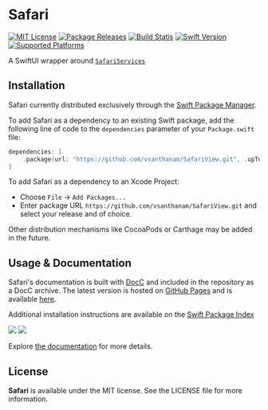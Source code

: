 # Safari

[![MIT License](https://img.shields.io/github/license/vsanthanam/SafariView)](https://github.com/vsanthanam/SafariView/blob/main/LICENSE)
[![Package Releases](https://img.shields.io/github/v/release/vsanthanam/SafariView)](https://github.com/vsanthanam/SafariView/releases)
[![Build Statis](https://img.shields.io/github/actions/workflow/status/vsanthanam/SafariView/xcodebuild-build-test.yml)](https://github.com/vsanthanam/SafariView/actions)
[![Swift Version](https://img.shields.io/badge/swift-5.8-critical)](https://swift.org)
[![Supported Platforms](https://img.shields.io/badge/platform-iOS%2014.0%20%7C%20Catalyst%2014.0-lightgrey)](https://developer.apple.com)

A SwiftUI wrapper around [`SafariServices`](https://developer.apple.com/documentation/safariservices/)

## Installation

Safari currently distributed exclusively through the [Swift Package Manager](https://www.swift.org/package-manager/). 

To add Safari as a dependency to an existing Swift package, add the following line of code to the `dependencies` parameter of your `Package.swift` file:

```swift
dependencies: [
    .package(url: "https://github.com/vsanthanam/SafariView.git", .upToNextMajor(from: "2.0.0"))
]
```

To add Safari as a dependency to an Xcode Project: 

- Choose `File` → `Add Packages...`
- Enter package URL `https://github.com/vsanthanam/SafariView.git` and select your release and of choice.

Other distribution mechanisms like CocoaPods or Carthage may be added in the future.

## Usage & Documentation

Safari's documentation is built with [DocC](https://developer.apple.com/documentation/docc) and included in the repository as a DocC archive. The latest version is hosted on [GitHub Pages](https://pages.github.com) and is available [here](https://vsanthanam.github.io/SafariView/docs/documentation/safari).

Additional installation instructions are available on the [Swift Package Index](https://swiftpackageindex.com/vsanthanam/SafariView)

[![](https://img.shields.io/endpoint?url=https%3A%2F%2Fswiftpackageindex.com%2Fapi%2Fpackages%2Fvsanthanam%2FSafariView%2Fbadge%3Ftype%3Dswift-versions)](https://swiftpackageindex.com/vsanthanam/SafariView)
[![](https://img.shields.io/endpoint?url=https%3A%2F%2Fswiftpackageindex.com%2Fapi%2Fpackages%2Fvsanthanam%2FSafariView%2Fbadge%3Ftype%3Dplatforms)](https://swiftpackageindex.com/vsanthanam/SafariView)

Explore [the documentation](https://vsanthanam.github.io/SafariView/docs/documentation/safari) for more details.

## License

**Safari** is available under the MIT license. See the LICENSE file for more information.
